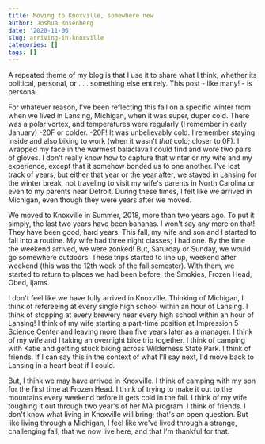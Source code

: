 ```yaml
---
title: Moving to Knoxville, somewhere new
author: Joshua Rosenberg
date: '2020-11-06'
slug: arriving-in-knoxville
categories: []
tags: []
---
```


A repeated theme of my blog is that I use it to share what I think, whether its political, personal, or . . . something else entirely. This post - like many! - is personal. 

For whatever reason, I've been reflecting this fall on a specific winter from when we lived in Lansing, Michigan, when it was super, duper cold. There was a polar vortex, and temperatures were regularly (I remember in early January) -20F or colder. -20F! It was unbelievably cold. I remember staying inside and also biking to work (when it wasn't _that_ cold; closer to 0F). I wrapped my face in the warmest balaclava I could find and wore two pairs of gloves. I don't really know how to capture that winter or my wife and my experience, except that it somehow bonded us to one another. I've lost track of years, but either that year or the year after, we stayed in Lansing for the winter break, not traveling to visit my wife's parents in North Carolina or even to my parents near Detroit. During these times, I felt like we arrived in Michigan, even though they were years after we moved.

We moved to Knoxville in Summer, 2018, more than two years ago. To put it simply, the last two years have been bananas. I won't say any more on that! They have been good, hard years. This fall, my wife and son and I started to fall into a routine. My wife had three night classes; I had one. By the time the weekend arrived, we were zonked! But, Saturday or Sunday, we would go somewhere outdoors. These trips started to line up, weekend after weekend (this was the 12th week of the fall semester). With them, we started to return to places we had been before; the Smokies, Frozen Head, Obed, Ijams. 

I don't feel like we have fully arrived in Knoxville. Thinking of Michigan, I think of refereeing at every single high school within an hour of Lansing. I think of stopping at every brewery near every high school within an hour of Lansing! I think of my wife starting a part-time position at Impression 5 Science Center and leaving more than five years later as a manager. I think of my wife and I taking an overnight bike trip together. I think of camping with Katie and getting stuck biking across Wilderness State Park. I think of friends. If I can say this in the context of what I'll say next, I'd move back to Lansing in a heart beat if I could.

But, I think we may have arrived in Knoxville. I think of camping with my son for the first time at Frozen Head. I think of trying to make it out to the mountains every weekend before it gets cold in the fall. I think of my wife toughing it out through two year's of her MA program. I think of friends. I don't know what living in Knoxville will bring; that's an open question. But like living through a Michigan, I feel like we've lived through a strange, challenging fall, that we now live here, and that I'm thankful for that.